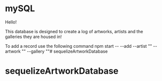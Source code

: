 # mySQL
Hello! 

This database is designed to create a log of artworks, artists and the galleries they are housed in! 

To add a record use the following command npm start -- --add --artist "" --artwork "" --gallery ""# sequelizeArtworkDatabase
# sequelizeArtworkDatabase
